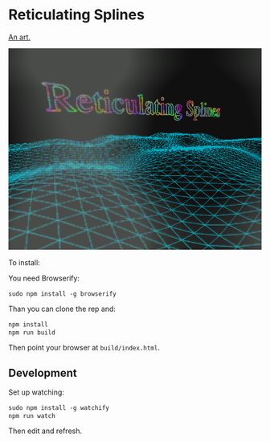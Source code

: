 # Reticulating Splines

[An art.](https://ipfs.io/ipfs/Qmd3a2eeSWKFJHs66HszDncs2qcYPHZi8exYFSvuRAxTxE)

[![Screenshot of the art, consisting of the text "Reticulating Splines" floating as a rainbow outline over a blue wireframe sea.](screenshot.png)](https://ipfs.io/ipfs/Qmd3a2eeSWKFJHs66HszDncs2qcYPHZi8exYFSvuRAxTxE)

To install:

You need Browserify:

```
sudo npm install -g browserify
```

Than you can clone the rep and:

```
npm install
npm run build
```

Then point your browser at `build/index.html`.

## Development

Set up watching:

```
sudo npm install -g watchify
npm run watch
```

Then edit and refresh.

